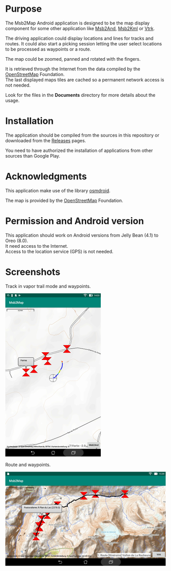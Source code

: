 # Purpose
The Msb2Map Android application is designed to be the map display
component for some other application like
[Msb2And](https://github.com/msb2kml/Msb2And),
[Msb2Kml](https://github.com/msb2kml/Msb2Kml) or
[Vtrk](https://github.com/msb2kml/Vtrk).

The driving application could display locations and lines
for tracks and routes. It could also start a picking session letting
the user select locations to be processed as waypoints or a route.

The map could be zoomed, panned and rotated with the fingers.

It is retrieved through the Internet from the data compiled by
the [OpenStreetMap](https://www.openstreetmap.org/)
Foundation.  
The last displayed maps tiles are cached so a permanent network
access is not needed.

Look for the files in the **Documents** directory for more
details about the usage.

# Installation
The application should be compiled from the sources in this repository
or downloaded from the [Releases](https://github.com/msb2kml/Msb2Map/releases)
pages.

You need to have authorized the installation of applications from
other sources than Google Play.

# Acknowledgments
This application make use of the library
[osmdroid](https://github.com/osmdroid/osmdroid).

The map is provided by the [OpenStreetMap](https://www.openstreetmap.org/)
Foundation.

# Permission and Android version
This application should work on Android versions from
Jelly Bean (4.1) to Oreo (8.0).  
It need access to the Internet.  
Access to the location service (GPS) is not needed.

# Screenshots
Track in vapor trail mode and waypoints.

![Msb2Map.jpg](Documents/Gallery/Msb2Map.jpg)

Route and waypoints.

![RouteAndWpt.jpg](Documents/Gallery/RouteAndWpt.jpg)

